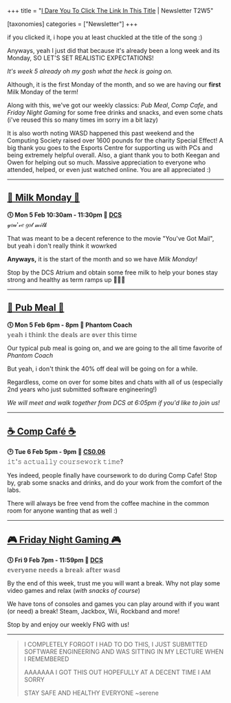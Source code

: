 +++
title = "[I Dare You To Click The Link In This Title](https://www.youtube.com/watch?v=83m1MDmPBuI&ab_channel=glaive) | Newsletter T2W5"

[taxonomies]
categories = ["Newsletter"]
+++

if you clicked it, i hope you at least chuckled at the title of the song :)

<!-- more -->

Anyways, yeah I just did that because it's already been a long week and its Monday, SO LET'S SET REALISTIC EXPECTATIONS!

*It's week 5 already oh my gosh what the heck is going on.*

Although, it is the first Monday of the month, and so we are having our **first** Milk Monday of the term!

Along with this, we've got our weekly classics: *Pub Meal*, *Comp Cafe*, and *Friday Night Gaming* for some free drinks and snacks, and even some chats (i've reused this so many times im sorry im a bit lazy)

It is also worth noting WASD happened this past weekend and the Computing Society raised over 1600 pounds for the charity Special Effect! A big thank you goes to the Esports Centre for supporting us with PCs and being extremely helpful overall. Also, a giant thank you to both Keegan and Owen for helping out so much. Massive appreciation to everyone who attended, helped, or even just watched online. You are all appreciated :)
***

## **[🥛 Milk Monday 🥛](https://uwcs.co.uk/events/t2/w5/milk/)**
**🕔 Mon 5 Feb 10:30am - 11:30pm  📍 [DCS](https://campus.warwick.ac.uk/search/623c8858421e6f5928c0c78f)**  
𝓎𝑜𝓊'𝓋𝑒 𝑔𝑜𝓉 𝓂𝒾𝓁𝓀

That was meant to be a decent reference to the movie "You've Got Mail", but yeah i don't really think it wowrked

**Anyways,** it is the start of the month and so we have *Milk Monday!*

Stop by the DCS Atrium and obtain some free milk to help your bones stay strong and healthy as term ramps up 💪💪💪
***

## **[🍝 Pub Meal 🍝](https://uwcs.co.uk/events/t2/w5/pub/)**
**🕔 Mon 5 Feb 6pm - 8pm  📍 Phantom Coach**  
𝕪𝕖𝕒𝕙 𝕚 𝕥𝕙𝕚𝕟𝕜 𝕥𝕙𝕖 𝕕𝕖𝕒𝕝𝕤 𝕒𝕣𝕖 𝕠𝕧𝕖𝕣 𝕥𝕙𝕚𝕤 𝕥𝕚𝕞𝕖

Our typical pub meal is going on, and we are going to the all time favorite of *Phantom Coach*

But yeah, i don't think the 40% off deal will be going on for a while.

Regardless, come on over for some bites and chats with all of us (especially 2nd years who just submitted software engineering!)

*We will meet and walk together from DCS at 6:05pm if you'd like to join us!*
***

## **[☕ Comp Café ☕](https://uwcs.co.uk/events/t2/w5/compcafe/)**
**🕑 Tue 6 Feb 5pm - 9pm  📍 [CS0.06](https://campus.warwick.ac.uk//search/623c888a421e6f5928c0d038)**  
𝚒𝚝'𝚜 𝚊𝚌𝚝𝚞𝚊𝚕𝚕𝚢 𝚌𝚘𝚞𝚛𝚜𝚎𝚠𝚘𝚛𝚔 𝚝𝚒𝚖𝚎?

Yes indeed, people finally have coursework to do during Comp Cafe! Stop by, grab some snacks and drinks, and do your work from the comfort of the labs. 

There will always be free vend from the coffee machine in the common room for anyone wanting that as well :)
***

## **[🎮 Friday Night Gaming 🎮](https://uwcs.co.uk/events/t2/w5/fng/)**
**🕔 Fri 9 Feb 7pm - 11:59pm  📍 [DCS](https://campus.warwick.ac.uk/search/623c8858421e6f5928c0c78f)**  
𝕖𝕧𝕖𝕣𝕪𝕠𝕟𝕖 𝕟𝕖𝕖𝕕𝕤 𝕒 𝕓𝕣𝕖𝕒𝕜 𝕒𝕗𝕥𝕖𝕣 𝕨𝕒𝕤𝕕

By the end of this week, trust me you will want a break. Why not play some video games and relax (*with snacks of course*)

We have tons of consoles and games you can play around with if you want (or need) a break! Steam, Jackbox, Wii, Rockband and more!

Stop by and enjoy our weekly FNG with us!
***

>I COMPLETELY FORGOT I HAD TO DO THIS, I JUST SUBMITTED SOFTWARE ENGINEERING AND WAS SITTING IN MY LECTURE WHEN I REMEMBERED
>
>AAAAAAA I GOT THIS OUT HOPEFULLY AT A DECENT TIME I AM SORRY
>
>STAY SAFE AND HEALTHY EVERYONE ~serene
